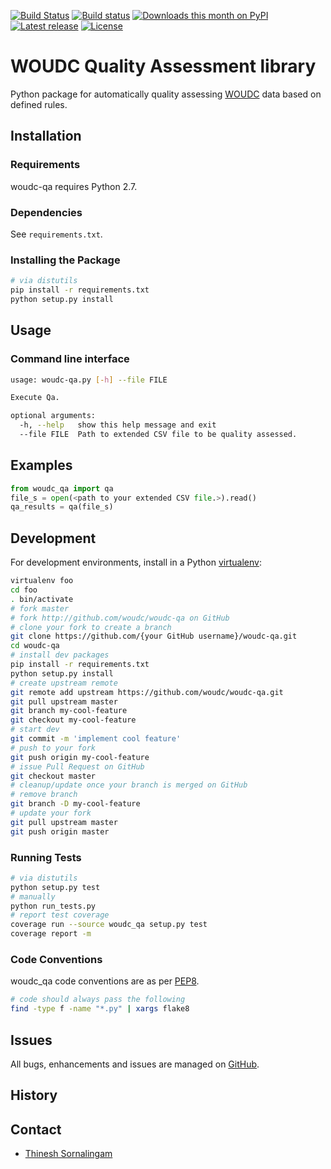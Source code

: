 [![Build Status](https://travis-ci.org/woudc/woudc-qa.png?branch=master)](https://travis-ci.org/woudc/woudc-qa)
[![Build status](https://ci.appveyor.com/api/projects/status/02koln2pe4ap5kvd/branch/master?svg=true)](https://ci.appveyor.com/project/tomkralidis/woudc-qa)
[![Downloads this month on PyPI](https://img.shields.io/pypi/dm/woudc-qa.svg)](http://pypi.python.org/pypi/woudc-qa)
[![Latest release](https://img.shields.io/pypi/v/woudc-qa.svg)](http://pypi.python.org/pypi/woudc-qa)
[![License](https://img.shields.io/github/license/woudc/woudc-qa.svg)](https://github.com/woudc/woudc-qa)

# WOUDC Quality Assessment library

Python package for automatically quality assessing [WOUDC](http://woudc.org) data based on defined rules.

## Installation

### Requirements

woudc-qa requires Python 2.7.

### Dependencies

See `requirements.txt`.

### Installing the Package

```bash
# via distutils
pip install -r requirements.txt
python setup.py install
```

## Usage

### Command line interface
```bash
usage: woudc-qa.py [-h] --file FILE

Execute Qa.

optional arguments:
  -h, --help   show this help message and exit
  --file FILE  Path to extended CSV file to be quality assessed.
```

## Examples
```python
from woudc_qa import qa
file_s = open(<path to your extended CSV file.>).read()
qa_results = qa(file_s)
```


## Development

For development environments, install
in a Python [virtualenv](http://virtualenv.org):

```bash
virtualenv foo
cd foo
. bin/activate
# fork master
# fork http://github.com/woudc/woudc-qa on GitHub
# clone your fork to create a branch
git clone https://github.com/{your GitHub username}/woudc-qa.git
cd woudc-qa
# install dev packages
pip install -r requirements.txt
python setup.py install
# create upstream remote
git remote add upstream https://github.com/woudc/woudc-qa.git
git pull upstream master
git branch my-cool-feature
git checkout my-cool-feature
# start dev
git commit -m 'implement cool feature'
# push to your fork
git push origin my-cool-feature
# issue Pull Request on GitHub
git checkout master
# cleanup/update once your branch is merged on GitHub
# remove branch
git branch -D my-cool-feature
# update your fork
git pull upstream master
git push origin master
```

### Running Tests

```bash
# via distutils
python setup.py test
# manually
python run_tests.py
# report test coverage
coverage run --source woudc_qa setup.py test
coverage report -m
```

### Code Conventions

woudc_qa code conventions are as per
[PEP8](https://www.python.org/dev/peps/pep-0008).

```bash
# code should always pass the following
find -type f -name "*.py" | xargs flake8
```

## Issues

All bugs, enhancements and issues are managed on
[GitHub](https://github.com/woudc/woudc-qa/issues).

## History

## Contact

* [Thinesh Sornalingam](http://geds20-sage20.ssc-spc.gc.ca/en/GEDS20/?pgid=015&dn=CN%3Dthinesh.sornalingam%40canada.ca%2COU%3DDAT-GES%2COU%3DMON-STR%2COU%3DMON-DIR%2COU%3DMSCB-DGSMC%2COU%3DDMO-CSM%2COU%3DEC-EC%2CO%3DGC%2CC%3DCA)
